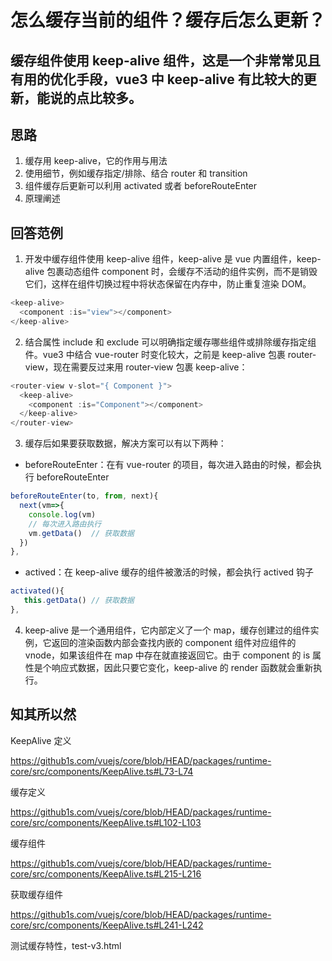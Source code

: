 # 怎么缓存当前的组件？缓存后怎么更新？

## 缓存组件使用 keep-alive 组件，这是一个非常常见且有用的优化手段，vue3 中 keep-alive 有比较大的更新，能说的点比较多。

## 思路

1. 缓存用 keep-alive，它的作用与用法
2. 使用细节，例如缓存指定/排除、结合 router 和 transition
3. 组件缓存后更新可以利用 activated 或者 beforeRouteEnter
4. 原理阐述

## 回答范例

1. 开发中缓存组件使用 keep-alive 组件，keep-alive 是 vue 内置组件，keep-alive 包裹动态组件 component 时，会缓存不活动的组件实例，而不是销毁它们，这样在组件切换过程中将状态保留在内存中，防止重复渲染 DOM。

```javascript
<keep-alive>
  <component :is="view"></component>
</keep-alive>
```

2. 结合属性 include 和 exclude 可以明确指定缓存哪些组件或排除缓存指定组件。vue3 中结合 vue-router 时变化较大，之前是 keep-alive 包裹 router-view，现在需要反过来用 router-view 包裹 keep-alive：

```javascript
<router-view v-slot="{ Component }">
  <keep-alive>
    <component :is="Component"></component>
  </keep-alive>
</router-view>
```

3. 缓存后如果要获取数据，解决方案可以有以下两种：

- beforeRouteEnter：在有 vue-router 的项目，每次进入路由的时候，都会执行 beforeRouteEnter

```javascript
beforeRouteEnter(to, from, next){
  next(vm=>{
    console.log(vm)
    // 每次进入路由执行
    vm.getData()  // 获取数据
  })
},
```

- actived：在 keep-alive 缓存的组件被激活的时候，都会执行 actived 钩子

```javascript
activated(){
   this.getData() // 获取数据
},
```

4. keep-alive 是一个通用组件，它内部定义了一个 map，缓存创建过的组件实例，它返回的渲染函数内部会查找内嵌的 component 组件对应组件的 vnode，如果该组件在 map 中存在就直接返回它。由于 component 的 is 属性是个响应式数据，因此只要它变化，keep-alive 的 render 函数就会重新执行。

## 知其所以然

KeepAlive 定义

https://github1s.com/vuejs/core/blob/HEAD/packages/runtime-core/src/components/KeepAlive.ts#L73-L74

缓存定义

https://github1s.com/vuejs/core/blob/HEAD/packages/runtime-core/src/components/KeepAlive.ts#L102-L103

缓存组件

https://github1s.com/vuejs/core/blob/HEAD/packages/runtime-core/src/components/KeepAlive.ts#L215-L216

获取缓存组件

https://github1s.com/vuejs/core/blob/HEAD/packages/runtime-core/src/components/KeepAlive.ts#L241-L242

测试缓存特性，test-v3.html
